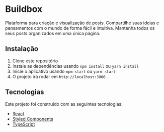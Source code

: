 # Buildbox

Plataforma para criação e visualização de posts. Compartilhe suas ideias e pensamentos com o mundo de forma fácil e intuitiva. Mantenha todos os seus posts organizados em uma única página.

## Instalação

1. Clone este repositório
2. Instale as dependências usando `npm install` ou `yarn install`
3. Inicie o aplicativo usando `npm start` ou `yarn start`
4. O projeto irá rodar em `http://localhost:3000`

## Tecnologias

Este projeto foi construído com as seguintes tecnologias:

- [React](https://reactjs.org/)
- [Styled Components](https://styled-components.com/)
- [TypeScript](https://www.typescriptlang.org/)
